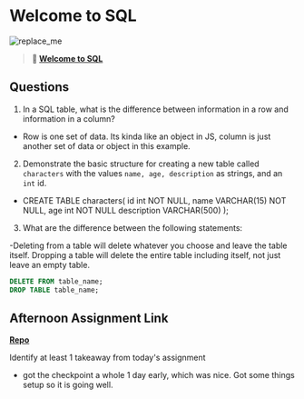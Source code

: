 # Welcome to SQL

![replace_me](https://codeworks.blob.core.windows.net/public/assets/img/illustrations/placeholder.svg)

> **📖 [Welcome to SQL](https://codeworksacademy.com/fs-student-guide/resources/wk11/01-MySQL-GettingStarted)**

## Questions

1. In a SQL table, what is the difference between information in a row and information in a column?

- Row is one set of data. Its kinda like an object in JS, column is just another set of data or object in this example.

2. Demonstrate the basic structure for creating a new table called `characters` with the values `name, age, description` as strings, and an `int` id.

- CREATE TABLE characters(
  id int NOT NULL,
  name VARCHAR(15) NOT NULL,
  age int NOT NULL
  description VARCHAR(500)
);

3. What are the difference between the following statements: 

-Deleting from a table will delete whatever you choose and leave the table itself. Dropping a table will delete the entire table including itself, not just leave an empty table.

```sql
DELETE FROM table_name;
DROP TABLE table_name;
```

## Afternoon Assignment Link

**[Repo](https://github.com/HawkesJ02/checkpoint07)**

Identify at least 1 takeaway from today's assignment

-  got the checkpoint a whole 1 day early, which was nice. Got some things setup so it is going well. 